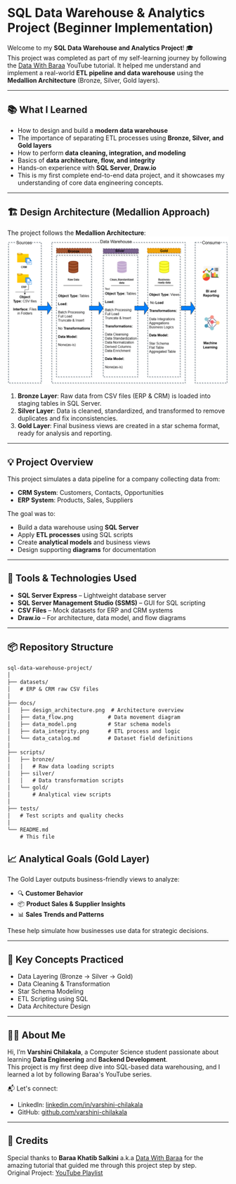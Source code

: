 # SQL Data Warehouse & Analytics Project (Beginner Implementation)

Welcome to my **SQL Data Warehouse and Analytics Project**! 🎓  
This project was completed as part of my self-learning journey by following the [Data With Baraa](https://www.youtube.com/@datawithbaraa) YouTube tutorial. It helped me understand and implement a real-world **ETL pipeline and data warehouse** using the **Medallion Architecture** (Bronze, Silver, Gold layers).

---

## 📚 What I Learned

- How to design and build a **modern data warehouse**
- The importance of separating ETL processes using **Bronze, Silver, and Gold layers**
- How to perform **data cleaning, integration, and modeling**
- Basics of **data architecture, flow, and integrity**
- Hands-on experience with **SQL Server**, **Draw.io**
- This is my first complete end-to-end data project, and it showcases my understanding of core data engineering concepts.

---

## 🏗️ Design Architecture (Medallion Approach)

The project follows the **Medallion Architecture**:
![Design Architecture](docs/design_architecture.png)

1. **Bronze Layer**: Raw data from CSV files (ERP & CRM) is loaded into staging tables in SQL Server.
2. **Silver Layer**: Data is cleaned, standardized, and transformed to remove duplicates and fix inconsistencies.
3. **Gold Layer**: Final business views are created in a star schema format, ready for analysis and reporting.

---

## 💡 Project Overview

This project simulates a data pipeline for a company collecting data from:
- **CRM System**: Customers, Contacts, Opportunities
- **ERP System**: Products, Sales, Suppliers

The goal was to:
- Build a data warehouse using **SQL Server**
- Apply **ETL processes** using SQL scripts
- Create **analytical models** and business views
- Design supporting **diagrams** for documentation

---

## 🔨 Tools & Technologies Used

- **SQL Server Express** – Lightweight database server
- **SQL Server Management Studio (SSMS)** – GUI for SQL scripting
- **CSV Files** – Mock datasets for ERP and CRM systems
- **Draw.io** – For architecture, data model, and flow diagrams

---

## 📦 Repository Structure

```
sql-data-warehouse-project/
│
├── datasets/
│   # ERP & CRM raw CSV files
│
├── docs/
│   ├── design_architecture.png  # Architecture overview
│   ├── data_flow.png           # Data movement diagram
│   ├── data_model.png          # Star schema models
│   ├── data_integrity.png      # ETL process and logic
│   └── data_catalog.md         # Dataset field definitions
│
├── scripts/
│   ├── bronze/
│   │   # Raw data loading scripts
│   ├── silver/
│   │   # Data transformation scripts
│   └── gold/
│       # Analytical view scripts
│
├── tests/
│   # Test scripts and quality checks
│
└── README.md
    # This file
```


## 📈 Analytical Goals (Gold Layer)

The Gold Layer outputs business-friendly views to analyze:

- 🔍 **Customer Behavior**
- 📦 **Product Sales & Supplier Insights**
- 📊 **Sales Trends and Patterns**

These help simulate how businesses use data for strategic decisions.

---

## 🧠 Key Concepts Practiced

- Data Layering (Bronze → Silver → Gold)
- Data Cleaning & Transformation
- Star Schema Modeling
- ETL Scripting using SQL
- Data Architecture Design

---

## 🙋‍♀️ About Me

Hi, I’m **Varshini Chilakala**, a Computer Science student passionate about learning **Data Engineering** and **Backend Development**.  
This project is my first deep dive into SQL-based data warehousing, and I learned a lot by following Baraa's YouTube series.

📬 Let's connect:  
- LinkedIn: [linkedin.com/in/varshini-chilakala](https://www.linkedin.com/in/varshini-chilakala)  
- GitHub: [github.com/varshini-chilakala](https://github.com/Varshini-Chilakala)

---

## 🙏 Credits

Special thanks to **Baraa Khatib Salkini** a.k.a [Data With Baraa](https://www.youtube.com/@datawithbaraa) for the amazing tutorial that guided me through this project step by step.  
Original Project: [YouTube Playlist](https://www.youtube.com/@datawithbaraa)

